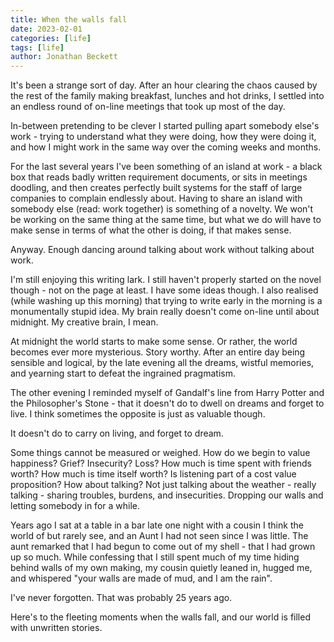 ```yaml
---
title: When the walls fall
date: 2023-02-01
categories: [life]
tags: [life]
author: Jonathan Beckett
---
```


It's been a strange sort of day. After an hour clearing the chaos caused by the rest of the family making breakfast, lunches and hot drinks, I settled into an endless round of on-line meetings that took up most of the day.

In-between pretending to be clever I started pulling apart somebody else's work - trying to understand what they were doing, how they were doing it, and how I might work in the same way over the coming weeks and months.

For the last several years I've been something of an island at work - a black box that reads badly written requirement documents, or sits in meetings doodling, and then creates perfectly built systems for the staff of large companies to complain endlessly about. Having to share an island with somebody else (read: work together) is something of a novelty. We won't be working on the same thing at the same time, but what we do will have to make sense in terms of what the other is doing, if that makes sense.

Anyway. Enough dancing around talking about work without talking about work.

I'm still enjoying this writing lark. I still haven't properly started on the novel though - not on the page at least. I have some ideas though. I also realised (while washing up this morning) that trying to write early in the morning is a monumentally stupid idea. My brain really doesn't come on-line until about midnight. My creative brain, I mean.

At midnight the world starts to make some sense. Or rather, the world becomes ever more mysterious. Story worthy. After an entire day being sensible and logical, by the late evening all the dreams, wistful memories, and yearning start to defeat the ingrained pragmatism.

The other evening I reminded myself of Gandalf's line from Harry Potter and the Philosopher's Stone - that it doesn't do to dwell on dreams and forget to live. I think sometimes the opposite is just as valuable though.

It doesn't do to carry on living, and forget to dream.

Some things cannot be measured or weighed. How do we begin to value happiness? Grief? Insecurity? Loss? How much is time spent with friends worth?    How much is time itself worth? Is listening part of a cost value proposition? How about talking? Not just talking about the weather - really talking - sharing troubles, burdens, and insecurities. Dropping our walls and letting somebody in for a while.

Years ago I sat at a table in a bar late one night with a cousin I think the world of but rarely see, and an Aunt I had not seen since I was little. The aunt remarked that I had begun to come out of my shell - that I had grown up so much. While confessing that I still spent much of my time hiding behind walls of my own making, my cousin quietly leaned in, hugged me, and whispered "your walls are made of mud, and I am the rain".

I've never forgotten. That was probably 25 years ago.

Here's to the fleeting moments when the walls fall, and our world is filled with unwritten stories.